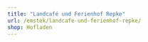 ```yaml
---
title: "Landcafé und Ferienhof Repke"
url: /emstek/landcafe-und-ferienhof-repke/
shop: Hofladen
---
```

